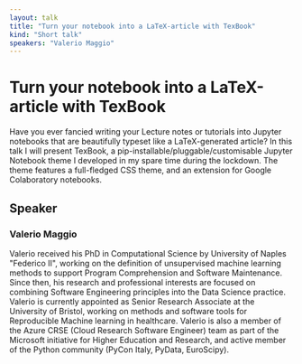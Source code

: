 ```yaml
---
layout: talk
title: "Turn your notebook into a LaTeX-article with TexBook"
kind: "Short talk"
speakers: "Valerio Maggio"
---
```


# Turn your notebook into a LaTeX-article with TexBook

Have you ever fancied writing your Lecture notes or tutorials into Jupyter notebooks that are beautifully typeset like a LaTeX-generated article? In this talk I will present TexBook, a pip-installable/pluggable/customisable Jupyter Notebook theme I developed in my spare time during the lockdown. The theme features a full-fledged CSS theme, and an extension for Google Colaboratory notebooks.

## Speaker

### Valerio Maggio

Valerio received his PhD in Computational Science by University of Naples "Federico II",  working on the definition of unsupervised machine learning methods to support Program Comprehension and Software Maintenance. Since then, his research and professional interests are focused on combining Software Engineering principles into the Data Science practice. Valerio is currently appointed as Senior Research Associate at the University of Bristol, working on methods and software tools for Reproducible Machine learning in healthcare. Valerio is also a member of the Azure CRSE (Cloud Research Software Engineer) team as part of the Microsoft initiative for Higher Education and Research, and active member of the Python community (PyCon Italy, PyData, EuroScipy).
